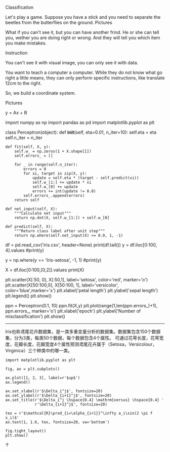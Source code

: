 Classification

Let's play a game. Suppose you have a stick and you need to separate the beetles from the butterflies on the ground.
Pictures

What if you can't see it, but you can have another frind. He or she can tell you, wether you are doing right or wrong. And they will tell you which item you make mistakes.

Instruction

You can't see it with visual image, you can only see it with data.

You want to teach a computer a computer. While they do not know what go right a little means, they can only perform specific instructions, like translate 12cm to the right.

So, we build a coordinate system.

Pictures

 y = Ax + B
 
 
 
 
 
import numpy as np
import pandas as pd
import matplotlib.pyplot as plt

class Perceptron(object):
    def __init__(self, eta=0.01, n_iter=10):
        self.eta = eta
        self.n_iter = n_iter

    def fit(self, X, y):
        self.w_ = np.zeros(1 + X.shape[1])
        self.errors_ = []

        for _ in range(self.n_iter):
            errors = 0
            for xi, target in zip(X, y):
                update = self.eta * (target - self.predict(xi))
                self.w_[1:] += update * xi
                self.w_[0] += update
                errors += int(update != 0.0)
            self.errors_.append(errors)
        return self

    def net_input(self, X):
        """Calculate net input"""
        return np.dot(X, self.w_[1:]) + self.w_[0]

    def predict(self, X):
        """Return class label after unit step"""
        return np.where(self.net_input(X) >= 0.0, 1, -1)


df = pd.read_csv('iris.csv', header=None)
print(df.tail())
y = df.iloc[0:100, 4].values
#print(y)

y = np.where(y == 'Iris-setosa', -1, 1)
#print(y)

X = df.iloc[0:100,[0,2]].values
print(X)

plt.scatter(X[:50, 0], X[:50,1], label='setosa', color='red', marker='o')
plt.scatter(X[50:100,0], X[50:100, 1], label='versicolor', color='blue',marker='x')
plt.xlabel('petal length')
plt.ylabel('sepal length')
plt.legend()
plt.show()

ppn = Perceptron(0.1, 10)
ppn.fit(X,y)
plt.plot(range(1,len(ppn.errors_)+1), ppn.errors_, marker='o')
plt.xlabel('epoch')
plt.ylabel('Number of misclassification')
plt.show()


---

Iris也称鸢尾花卉数据集，是一类多重变量分析的数据集。数据集包含150个数据集，分为3类，每类50个数据，每个数据包含4个属性。
可通过花萼长度，花萼宽度，花瓣长度，花瓣宽度4个属性预测鸢尾花卉属于（Setosa，Versicolour，Virginica）三个种类中的哪一类。


```
import matplotlib.pyplot as plt

fig, ax = plt.subplots()

ax.plot([1, 2, 3], label=r'$up$')
ax.legend()

ax.set_xlabel(r'$\Delta_i^j$', fontsize=20)
ax.set_ylabel(r'$\Delta_{i+1}^j$', fontsize=20)
ax.set_title(r'$\Delta_i^j \hspace{0.4} \mathrm{versus} \hspace{0.4} '
             r'\Delta_{i+1}^j$', fontsize=20)

tex = r'$\mathcal{R}\prod_{i=\alpha_{i+1}}^\infty a_i\sin(2 \pi f x_i)$'
ax.text(1, 1.6, tex, fontsize=20, va='bottom')

fig.tight_layout()
plt.show()
```

↑